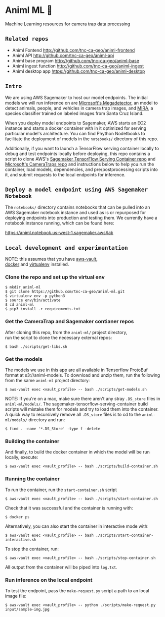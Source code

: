 # Animl ML :rat:
Machine Learning resources for camera trap data processing

## `Related repos`
- Animl Fontend           http://github.com/tnc-ca-geo/animl-frontend
- Animl API               http://github.com/tnc-ca-geo/animl-api
- Animl base program      http://github.com/tnc-ca-geo/animl-base
- Animl ingest function   http://github.com/tnc-ca-geo/animl-ingest
- Animl desktop app       https://github.com/tnc-ca-geo/animl-desktop

## `Intro`

We are using AWS Sagemaker to host our model endpoints. The initial models
we will run inference on are 
[Microsoft's Megadetector](https://github.com/microsoft/CameraTraps/blob/master/megadetector.md),
an model to detect animals, people, and vehicles in camera trap images, and 
[MIRA](https://github.com/tnc-ca-geo/mira), a species classifier trained on 
labeled images from Santa Cruz Island.

When you deploy model endpoints to Sagemaker, AWS starts an EC2 instance and 
starts a docker container with in it optimized for serving particular model's 
architecture. You can find Phython Nodetbooks to facilitate the deployment of 
models in the ```notebooks/``` directory of this repo.

Additionally, if you want to launch a TensorFlow serving container locally 
to debug and test endpoints locally before deploying, this repo contains a 
script to clone AWS's 
[Sagemaker TensorFlow Serving Container repo](https://github.com/aws/sagemaker-tensorflow-serving-container/) 
and [Microsoft's CameraTraps repo](https://github.com/microsoft/CameraTraps) 
and instructions below to help you run the container, load models, dependencies, 
and pre/postprocessing scripts into it, and submit requests to the local 
endpoints for inference.

## `Deploy a model endpoint using AWS Sagemaker Notebook`
The ```notebooks/``` directory contains notebooks that can be pulled into an 
AWS Sagemaker notebook instance and used as is or repurposed for deploying 
endpoints into production and testing them. We currently have a notebook 
instance running, which can be found here: 

https://animl.notebook.us-west-1.sagemaker.aws/lab

## `Local development and experimentation`

NOTE: this assumes that you have 
[aws-vault](https://github.com/99designs/aws-vault),  
[docker](https://docs.docker.com/docker-for-mac/install/) and 
[virtualenv](https://virtualenv.pypa.io/en/latest/) installed.

### Clone the repo and set up the virtual env
```
$ mkdir animl-ml
$ git clone https://github.com/tnc-ca-geo/animl-ml.git
$ virtualenv env -p python3
$ source env/bin/activate
$ cd animl-ml
$ pip3 install -r requirements.txt
```

### Get the CameraTrap and Sagemaker contianer repos
After cloning this repo, from the ```animl-ml/``` project directory,  
run the script to clone the necessary external repos:
```
$ bash ./scripts/get-libs.sh
```

### Get the models
The models we use in this app are all available in Tensorflow ProtoBuf format 
at s3://animl-models. To download and unzip them, run the following from the 
same ```animl-ml``` project directory:
```
$ aws-vault exec <vault_profile> -- bash ./scripts/get-models.sh
```
NOTE: If you're on a mac, make sure there aren't any stray ```.DS_store``` 
files in ```animl-ml/models/```. The sagemaker-tensorflow-serving-container 
build scripts will mistake them for models and try to load them into the 
container. A quick way to recursively remove all ```.DS_store``` files is to 
cd to the ```animl-ml/models/``` directory and run: 
```
$ find . -name '*.DS_Store' -type f -delete
```

### Building the container
And finally, to build the docker container in which the model will be run 
locally, execute:
```
$ aws-vault exec <vault_profile> -- bash ./scripts/build-container.sh
```

### Running the container
To run the container, run the ```start-container.sh``` script

```
$ aws-vault exec <vault_profile> -- bash ./scripts/start-container.sh
```

Check that it was successful and the container is running with:
```
$ docker ps
``` 

Alternatively, you can also start the container in interactive mode with:
```
$ aws-vault exec <vault_profile> -- bash ./scripts/start-container-interactive.sh
```

To stop the container, run:
```
$ aws-vault exec <vault_profile> -- bash ./scripts/stop-container.sh
```

All output from the container will be piped into ```log.txt```.

### Run inference on the local endpoint
To test the endpoint, pass the ```make-request.py``` script a path to an local 
image file:
```
$ aws-vault exec <vault_profile> -- python ./scripts/make-request.py input/sample-img.jpg
```